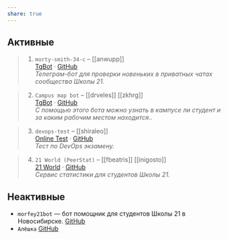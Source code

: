 ```yaml
---
share: true
---
```

## Активные
> 1. `morty-smith-34-c` – [[anwupp]] \
    [TgBot](https://t.me/Morty34C_bot) · [GitHub](https://github.com/AnWuPP/morty-smith-34-c/issues) \
    _Телеграм-бот для проверки новеньких в приватных чатах сообщества Школы 21._

> 2. `Campus map bot` – [[drveles]] [[zkhrg]] \
    [TgBot](https://t.me/kzn_campus_map_bot) · [GitHub](https://github.com/drveles-X-zkhrg/campus_map_bot) \
    _С помощью этого бота можно узнать в кампусе ли студент и за каким рабочим местом находится.._

> 3. `devops-test` – [[shiraleo]] \
    [Online Test](https://alexwolf.ru/devops-test/) · [GitHub](https://github.com/AlexWoIf/devops-test) \
    _Тест по DevOps экзамену._

> 4. `21 World (PeerStat)` – [[fbeatris]] [[inigosto]] \
    [21 World](https://21world.ru/map) · [GitHub](https://github.com/WindDemulTeam/PeerStat) \
    _Сервис статистики для студентов Школы 21._

## Неактивные
- `morfey21bot` — бот помощник для студентов Школы 21 в Новосибирске. [GitHub](https://github.com/awesomesk1ll/morfey21bot)
- `Алёшка` [GitHub](https://github.com/awesomesk1ll/AlyoshkaSchool21bot)
